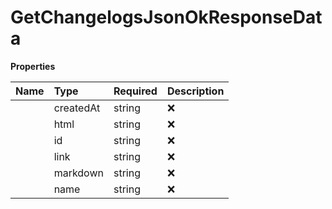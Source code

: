 # GetChangelogsJsonOkResponseData



**Properties**

| Name | Type | Required | Description |
| :-------- | :----------| :----------| :----------|
    | createdAt | string | ❌ |  |
    | html | string | ❌ |  |
    | id | string | ❌ |  |
    | link | string | ❌ |  |
    | markdown | string | ❌ |  |
    | name | string | ❌ |  |


